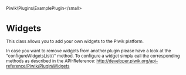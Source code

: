<small>Piwik\Plugins\ExamplePlugin\</small>

Widgets
=======

This class allows you to add your own widgets to the Piwik platform.

In case you want to remove widgets from another
plugin please have a look at the "configureWidgetsList()" method.
To configure a widget simply call the corresponding methods as described in the API-Reference:
http://developer.piwik.org/api-reference/Piwik/Plugin\Widgets
